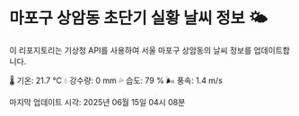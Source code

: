 
# 마포구 상암동 초단기 실황 날씨 정보 🌤️

이 리포지토리는 기상청 API를 사용하여 서울 마포구 상암동의 날씨 정보를 업데이트합니다. 

🌡️ 기온: 21.7 ℃
💧 강수량: 0 mm
💦 습도: 79 %
🌬️ 풍속: 1.4 m/s

마지막 업데이트 시각: 2025년 06월 15일 04시 08분    
